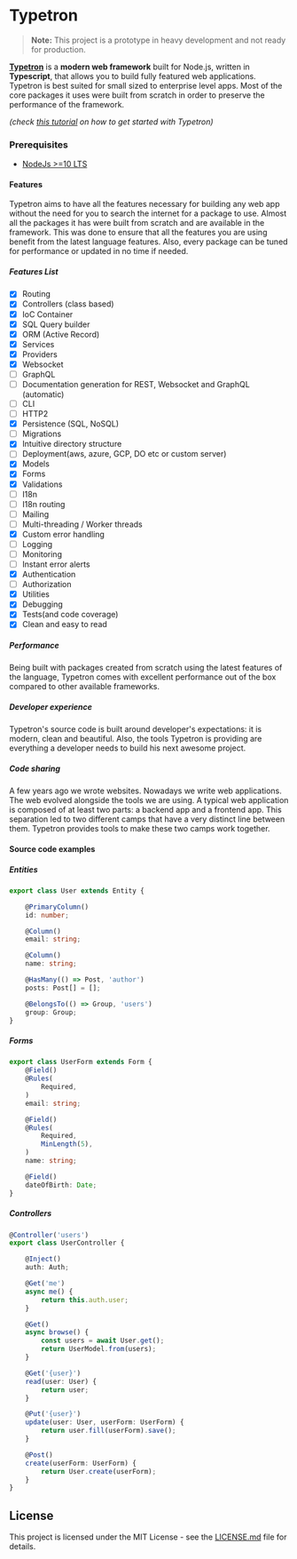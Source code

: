 # Typetron
> **Note:** This project is a prototype in heavy development and not ready for production. 

**[Typetron](https://typetron.org)** is a **modern web framework** built for Node.js, written in **Typescript**, that
allows you to build fully featured web applications. 
Typetron is best suited for small sized to enterprise level apps.
Most of the core packages it uses were built from scratch in order to preserve the performance of the framework. 

_(check [this tutorial](https://typetron.org/tutorials/blog) on how to get started with Typetron)_

### Prerequisites
- [NodeJs >=10 LTS](https://nodejs.org)

#### Features
Typetron aims to have all the features necessary for building any web app without the need for you
to search the internet for a package to use. Almost all the packages it has were built from scratch and are 
available in the framework. 
This was done to ensure that all the features you are using benefit from the latest language features. 
Also, every package can be tuned for performance or updated in no time if needed.

##### Features List

* [x] Routing
* [x] Controllers (class based)
* [x] IoC Container
* [x] SQL Query builder
* [x] ORM (Active Record)
* [x] Services
* [x] Providers
* [x] Websocket
* [ ] GraphQL
* [ ] Documentation generation for REST, Websocket and GraphQL (automatic)
* [ ] CLI
* [ ] HTTP2
* [x] Persistence (SQL, NoSQL)
* [ ] Migrations
* [x] Intuitive directory structure
* [ ] Deployment(aws, azure, GCP, DO etc or custom server)
* [x] Models
* [x] Forms
* [x] Validations
* [ ] I18n
* [ ] I18n routing
* [ ] Mailing
* [ ] Multi-threading / Worker threads
* [x] Custom error handling
* [ ] Logging
* [ ] Monitoring
* [ ] Instant error alerts
* [x] Authentication
* [ ] Authorization
* [x] Utilities
* [x] Debugging
* [x] Tests(and code coverage)
* [x] Clean and easy to read

##### Performance
Being built with packages created from scratch using the latest features of the language, Typetron comes with
excellent performance out of the box compared to other available frameworks.

##### Developer experience
Typetron's source code is built around developer's expectations: it is modern, clean and beautiful.
Also, the tools Typetron is providing are everything a developer needs to build his next awesome project.

##### Code sharing
A few years ago we wrote websites. Nowadays we write web applications. The web evolved alongside the tools we are
using. A typical web application is composed of at least two parts: a backend app and a frontend app.
This separation led to two different camps that have a very distinct line between them. Typetron provides tools to make
these two camps work together. 

#### Source code examples

##### Entities 
```ts
export class User extends Entity {

    @PrimaryColumn()
    id: number;

    @Column()
    email: string;

    @Column()
    name: string;

    @HasMany(() => Post, 'author')
    posts: Post[] = [];

    @BelongsTo(() => Group, 'users')
    group: Group;
}
```
##### Forms
```ts
export class UserForm extends Form {
    @Field()
    @Rules(
        Required,
    )
    email: string;

    @Field()
    @Rules(
        Required,
        MinLength(5),
    )
    name: string;

    @Field()
    dateOfBirth: Date;
}
``` 

##### Controllers
```ts
@Controller('users')
export class UserController {

    @Inject()
    auth: Auth;

    @Get('me')
    async me() {
        return this.auth.user;
    }

    @Get()
    async browse() {
        const users = await User.get();
        return UserModel.from(users);
    }

    @Get('{user}')
    read(user: User) {
        return user;
    }

    @Put('{user}')
    update(user: User, userForm: UserForm) {
        return user.fill(userForm).save();
    }

    @Post()
    create(userForm: UserForm) {
        return User.create(userForm);
    }
}

```

## License
This project is licensed under the MIT License - see the [LICENSE.md](LICENSE.md) file for details.
